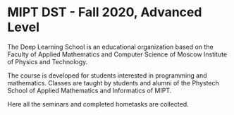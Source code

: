 # MIPT DST - Fall 2020, Advanced Level

The Deep Learning School is an educational organization based on the Faculty of Applied Mathematics and Computer Science of Moscow Institute of Physics and Technology.

The course is developed for students interested in programming and mathematics. 
Classes are taught by students and alumni of the Phystech School of Applied Mathematics and Informatics of MIPT.

Here all the seminars and completed hometasks are collected.
